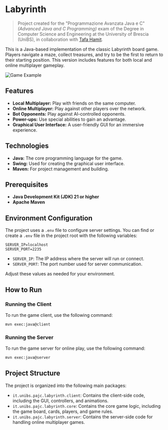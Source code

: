 # Labyrinth

> Project created for the "Programmazione Avanzata Java e C" *(Advanced Java and C Programming)* exam of the Degree in Computer Science and Engineering at the University of Brescia (UniBS), in collaboration with [Tafa Hamit](https://github.com/tafah).

This is a Java-based implementation of the classic Labyrinth board game. Players navigate a maze, collect treasures, and try to be the first to return to their starting position. This version includes features for both local and online multiplayer gameplay.

![Game Example](/resource/readme/game.gif)

## Features

*   **Local Multiplayer:** Play with friends on the same computer.
*   **Online Multiplayer:** Play against other players over the network.
*   **Bot Opponents:** Play against AI-controlled opponents.
*   **Power-ups:** Use special abilities to gain an advantage.
*   **Graphical User Interface:** A user-friendly GUI for an immersive experience.

## Technologies

*   **Java:** The core programming language for the game.
*   **Swing:** Used for creating the graphical user interface.
*   **Maven:** For project management and building.

## Prerequisites

*   **Java Development Kit (JDK) 21 or higher**
*   **Apache Maven**

## Environment Configuration

The project uses a `.env` file to configure server settings. You can find or create a `.env` file in the project root with the following variables:

```
SERVER_IP=localhost
SERVER_PORT=2235
```

- `SERVER_IP`: The IP address where the server will run or connect.
- `SERVER_PORT`: The port number used for server communication.

Adjust these values as needed for your environment.

## How to Run

### Running the Client

To run the game client, use the following command:

```bash
mvn exec:java@client
```

### Running the Server

To run the game server for online play, use the following command:

```bash
mvn exec:java@server
```

## Project Structure

The project is organized into the following main packages:

*   `it.unibs.pajc.labyrinth.client`: Contains the client-side code, including the GUI, controllers, and animations.
*   `it.unibs.pajc.labyrinth.core`: Contains the core game logic, including the game board, cards, players, and game rules.
*   `it.unibs.pajc.labyrinth.server`: Contains the server-side code for handling online multiplayer games.
